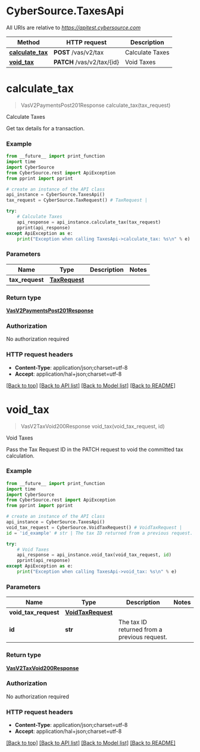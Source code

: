 # CyberSource.TaxesApi

All URIs are relative to *https://apitest.cybersource.com*

Method | HTTP request | Description
------------- | ------------- | -------------
[**calculate_tax**](TaxesApi.md#calculate_tax) | **POST** /vas/v2/tax | Calculate Taxes
[**void_tax**](TaxesApi.md#void_tax) | **PATCH** /vas/v2/tax/{id} | Void Taxes


# **calculate_tax**
> VasV2PaymentsPost201Response calculate_tax(tax_request)

Calculate Taxes

Get tax details for a transaction. 

### Example 
```python
from __future__ import print_function
import time
import CyberSource
from CyberSource.rest import ApiException
from pprint import pprint

# create an instance of the API class
api_instance = CyberSource.TaxesApi()
tax_request = CyberSource.TaxRequest() # TaxRequest | 

try: 
    # Calculate Taxes
    api_response = api_instance.calculate_tax(tax_request)
    pprint(api_response)
except ApiException as e:
    print("Exception when calling TaxesApi->calculate_tax: %s\n" % e)
```

### Parameters

Name | Type | Description  | Notes
------------- | ------------- | ------------- | -------------
 **tax_request** | [**TaxRequest**](TaxRequest.md)|  | 

### Return type

[**VasV2PaymentsPost201Response**](VasV2PaymentsPost201Response.md)

### Authorization

No authorization required

### HTTP request headers

 - **Content-Type**: application/json;charset=utf-8
 - **Accept**: application/hal+json;charset=utf-8

[[Back to top]](#) [[Back to API list]](../README.md#documentation-for-api-endpoints) [[Back to Model list]](../README.md#documentation-for-models) [[Back to README]](../README.md)

# **void_tax**
> VasV2TaxVoid200Response void_tax(void_tax_request, id)

Void Taxes

Pass the Tax Request ID in the PATCH request to void the committed tax calculation.

### Example 
```python
from __future__ import print_function
import time
import CyberSource
from CyberSource.rest import ApiException
from pprint import pprint

# create an instance of the API class
api_instance = CyberSource.TaxesApi()
void_tax_request = CyberSource.VoidTaxRequest() # VoidTaxRequest | 
id = 'id_example' # str | The tax ID returned from a previous request.

try: 
    # Void Taxes
    api_response = api_instance.void_tax(void_tax_request, id)
    pprint(api_response)
except ApiException as e:
    print("Exception when calling TaxesApi->void_tax: %s\n" % e)
```

### Parameters

Name | Type | Description  | Notes
------------- | ------------- | ------------- | -------------
 **void_tax_request** | [**VoidTaxRequest**](VoidTaxRequest.md)|  | 
 **id** | **str**| The tax ID returned from a previous request. | 

### Return type

[**VasV2TaxVoid200Response**](VasV2TaxVoid200Response.md)

### Authorization

No authorization required

### HTTP request headers

 - **Content-Type**: application/json;charset=utf-8
 - **Accept**: application/hal+json;charset=utf-8

[[Back to top]](#) [[Back to API list]](../README.md#documentation-for-api-endpoints) [[Back to Model list]](../README.md#documentation-for-models) [[Back to README]](../README.md)

